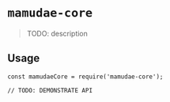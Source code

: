 # `mamudae-core`

> TODO: description

## Usage

```
const mamudaeCore = require('mamudae-core');

// TODO: DEMONSTRATE API
```
